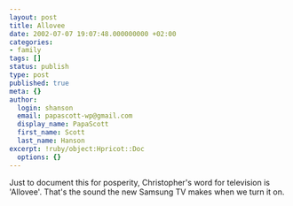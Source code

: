 ```yaml
---
layout: post
title: Allovee
date: 2002-07-07 19:07:48.000000000 +02:00
categories:
- family
tags: []
status: publish
type: post
published: true
meta: {}
author:
  login: shanson
  email: papascott-wp@gmail.com
  display_name: PapaScott
  first_name: Scott
  last_name: Hanson
excerpt: !ruby/object:Hpricot::Doc
  options: {}
---
```

<p>Just to document this for posperity, Christopher's word for television is 'Allovee'. That's the sound the new Samsung TV makes when we turn it on.</p>
